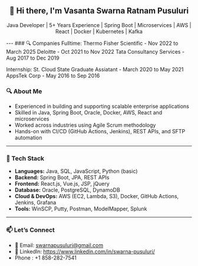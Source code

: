 <h2 align="center"> 👋 Hi there, I'm Vasanta Swarna Ratnam Pusuluri </h2>
  <p align="center">
  Java Developer | 5+ Years Experience | Spring Boot | Microservices | AWS | React | Docker | Kubernetes | Kafka
</p>
---
### 🔍 Companies
Fulltime:
Thermo Fisher Scientific - Nov 2022 to March 2025
Deloitte - Oct 2021 to Nov 2022
Tata Consultancy Services - Aug 2017 to Dec 2019

Internship:
St. Cloud State Graduate Assiatant - March 2020 to May 2021
AppsTek Corp - May 2016 to Sep 2016

### 🔍 About Me

- Experienced in building and supporting scalable enterprise applications
- Skilled in Java, Spring Boot, Oracle, Docker, AWS, React and microservices
- Worked across industries using Agile Scrum methodology
- Hands-on with CI/CD (GitHub Actions, Jenkins), REST APIs, and SFTP automation

---

### 🧰 Tech Stack

- **Languages:** Java, SQL, JavaScript, Python (basic)
- **Backend:** Spring Boot, JPA, REST APIs
- **Frontend:** React.js, Vue.js, JSP, jQuery
- **Database:** Oracle, PostgreSQL, DynamoDB
- **Cloud & DevOps:** AWS (EC2, Lambda, S3), Docker, GitHub Actions, Jenkins, Grafana
- **Tools:** WinSCP, Putty, Postman, ModelMapper, Splunk

---

### 📫 Let’s Connect

- 📧 Email: swarnapusuluri@gmail.com
- 💼 LinkedIn: https://www.linkedin.com/in/swarna-pusuluri/
- Phone : +1 858-282-7541
